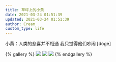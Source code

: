 ```yaml
---
title: 草坪上的小黄
date: 2021-03-24 01:51:39
updated: 2021-03-24 01:51:39
author: Cream
custom_type: life
---
```


小黄：人类的悲喜并不相通 我只觉得他们吵闹 [doge]

{% gallery %}
![](https://wx2.sinaimg.cn/mw690/007MoDDugy1goudc7ychpj30u00u00wp.jpg)
![](https://wx4.sinaimg.cn/mw690/007MoDDugy1goudc79zo6j30u01900xm.jpg)
![](https://wx1.sinaimg.cn/mw690/007MoDDugy1goudc8npqmj30u01yldoh.jpg)
{% endgallery %}